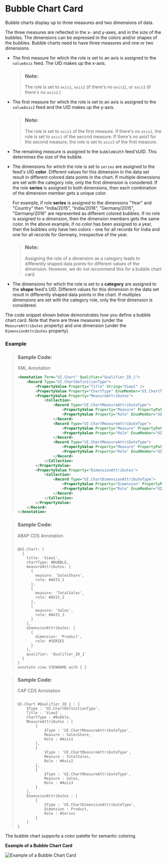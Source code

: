 <!-- loio84123071bc1a46dd9d9b544ecec6fdcf -->

# Bubble Chart Card

Bubble charts display up to three measures and two dimensions of data.



The three measures are reflected in the x- and y-axes, and in the size of the bubbles. The dimensions can be expressed in the colors and/or shapes of the bubbles. Bubble charts need to have three measures and one or two dimensions.

-   The first measure for which the role is set to an axis is assigned to the `valueAxis` feed. The UID makes up the x-axis.

    > ### Note:  
    > The role is set to `axis1`, `axis2` \(if there's no `axis1`\), or `axis3` \(if there's no `axis2`.\)

-   The first measure for which the role is set to an axis is assigned to the `valueAxis2` feed and the UID makes up the y-axis.

    > ### Note:  
    > The role is set to `axis2` of the first measure. If there's no `axis2`, the role is set to `axis1` of the second measure. If there's no axis1 for the second measure, the role is set to `axis3` of the first measure.

-   The remaining measure is assigned to the `bubbleWidth` feed'sUID. This determines the size of the bubble.
-   The dimensions for which the role is set to `series` are assigned to the feed's UID **color**. Different values for this dimension in the data set result in different colored data points in the chart. If multiple dimensions are set with the category role, only the first dimension is considered. If the role **series** is assigned to both dimensions, then each combination of the dimension member gets a unique color.

    For example, if role **series** is assigned to the dimensions "Year" and "Country" then "India/2015", "India/2016", "Germany/2015", "Germany/2016" are represented as different colored bubbles. If no role is assigned to a dimension, then the dimension members gets the same color. In the above example, if no color has been assigned to a year, then the bubbles only have two colors - one for all records for India and one for all records for Germany, irrespective of the year.

    > ### Note:  
    > Assigning the role of a dimension as a category leads to differently shaped data points for different values of the dimension. However, we do not recommend this for a bubble chart card.

-   The dimensions for which the role is set to a **category** are assigned to the **shape** feed's UID. Different values for this dimension in the data set result in differently shaped data points in the chart. If multiples dimensions are set with the category role, only the first dimension is considered.

The code snippet shown below demonstrates how you define a bubble chart card. Note that there are three measures \(under the `MeasureAttributes` property\) and one dimension \(under the `DimensionAttributes` property\).



### Example

> ### Sample Code:  
> XML Annotation
> 
> ```xml
> <Annotation Term="UI.Chart" Qualifier="Qualifier_ID_1">
>     <Record Type="UI.ChartDefinitionType">
>         <PropertyValue Property="Title" String="View1" />
>         <PropertyValue Property="ChartType" EnumMember="UI.ChartType/Bubble"/>
>         <PropertyValue Property="MeasureAttributes">
>             <Collection>
>                 <Record Type="UI.ChartMeasureAttributeType">
>                     <PropertyValue Property="Measure" PropertyPath="SalesShare" />
>                     <PropertyValue Property="Role" EnumMember="UI.ChartMeasureRoleType/Axis1" />
>                 </Record>
>                 <Record Type="UI.ChartMeasureAttributeType">
>                     <PropertyValue Property="Measure" PropertyPath="TotalSales" />
>                     <PropertyValue Property="Role" EnumMember="UI.ChartMeasureRoleType/Axis2" />
>                 </Record>
>                 <Record Type="UI.ChartMeasureAttributeType">
>                     <PropertyValue Property="Measure" PropertyPath="Sales" />
>                     <PropertyValue Property="Role" EnumMember="UI.ChartMeasureRoleType/Axis3" />
>                 </Record>
>             </Collection>
>         </PropertyValue>
>         <PropertyValue Property="DimensionAttributes">
>             <Collection>
>                 <Record Type="UI.ChartDimensionAttributeType">
>                     <PropertyValue Property="Dimension" PropertyPath="Product" />
>                     <PropertyValue Property="Role" EnumMember="UI.ChartDimensionRoleType/Series" />
>                 </Record>
>             </Collection>
>         </PropertyValue>
>     </Record>
> </Annotation>
> 
> ```

> ### Sample Code:  
> ABAP CDS Annotation
> 
> ```
> 
> @UI.Chart: [
>   {
>     title: 'View1',
>     chartType: #BUBBLE,
>     measureAttributes: [
>       {
>         measure: 'SalesShare',
>         role: #AXIS_1
>       },
>       {
>         measure: 'TotalSales',
>         role: #AXIS_2
>       },
>       {
>         measure: 'Sales',
>         role: #AXIS_3
>       }
>     ],
>     dimensionAttributes: [
>       {
>         dimension: 'Product',
>         role: #SERIES
>       }
>     ],
>     qualifier: 'Qualifier_ID_1'
>   }
> ]
> annotate view VIEWNAME with { }
> 
> ```

> ### Sample Code:  
> CAP CDS Annotation
> 
> ```
> 
> UI.Chart #Qualifier_ID_1 : {
>     $Type : 'UI.ChartDefinitionType',
>     Title : 'View1',
>     ChartType : #Bubble,
>     MeasureAttributes : [
>         {
>             $Type : 'UI.ChartMeasureAttributeType',
>             Measure : SalesShare,
>             Role : #Axis1
>         },
>         {
>             $Type : 'UI.ChartMeasureAttributeType',
>             Measure : TotalSales,
>             Role : #Axis2
>         },
>         {
>             $Type : 'UI.ChartMeasureAttributeType',
>             Measure : Sales,
>             Role : #Axis3
>         }
>     ],
>     DimensionAttributes : [
>         {
>             $Type : 'UI.ChartDimensionAttributeType',
>             Dimension : Product,
>             Role : #Series
>         }
>     ]
> }
> 
> ```

The bubble chart supports a color palette for semantic coloring.

  
  
**Example of a Bubble Chart Card**

 ![](images/Bubble_Chart_e131bed.png "Example of a Bubble Chart Card") 

